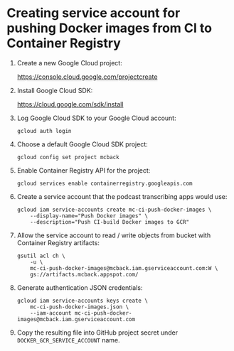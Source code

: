 # Creating service account for pushing Docker images from CI to Container Registry

1. Create a new Google Cloud project:

    <https://console.cloud.google.com/projectcreate>

2. Install Google Cloud SDK:

    <https://cloud.google.com/sdk/install>

3. Log Google Cloud SDK to your Google Cloud account:

    ```shell
    gcloud auth login
    ```

4. Choose a default Google Cloud SDK project:

    ```shell
    gcloud config set project mcback
    ```

5. Enable Container Registry API for the project:

    ```shell
    gcloud services enable containerregistry.googleapis.com
    ```

6. Create a service account that the podcast transcribing apps would use:

    ```shell
    gcloud iam service-accounts create mc-ci-push-docker-images \
        --display-name="Push Docker images" \
        --description="Push CI-build Docker images to GCR"
    ```

7. Allow the service account to read / write objects from bucket with Container Registry artifacts:

    ```shell
    gsutil acl ch \
        -u \
        mc-ci-push-docker-images@mcback.iam.gserviceaccount.com:W \
        gs://artifacts.mcback.appspot.com/
    ```

8. Generate authentication JSON credentials:

    ```shell
    gcloud iam service-accounts keys create \
        mc-ci-push-docker-images.json \
        --iam-account mc-ci-push-docker-images@mcback.iam.gserviceaccount.com
    ```

9. Copy the resulting file into GitHub project secret under `DOCKER_GCR_SERVICE_ACCOUNT` name.
